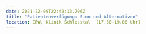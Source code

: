 ```yaml
---
date: 2021-12-09T22:49:13.706Z
title: "Patientenverfügung: Sinn und Alternativen"
location: IPW, Klinik Schlosstal  (17.30-19.00 Uhr)
---
```

